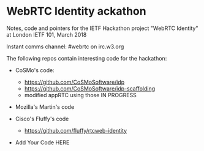 # WebRTC Identity ackathon

Notes, code and pointers for the IETF Hackathon project "WebRTC Identity" at London IETF 101, March 2018

Instant comms channel: #webrtc on irc.w3.org

The following repos contain interesting code for the hackathon:
* CoSMo's code:
  - https://github.com/CoSMoSoftware/idp
  - https://github.com/CoSMoSoftware/idp-scaffolding
  - modified appRTC using those IN PROGRESS


* Mozilla's Martin's code

* Cisco's Fluffy's code
  - https://github.com/fluffy/rtcweb-identity

* Add Your Code HERE 

